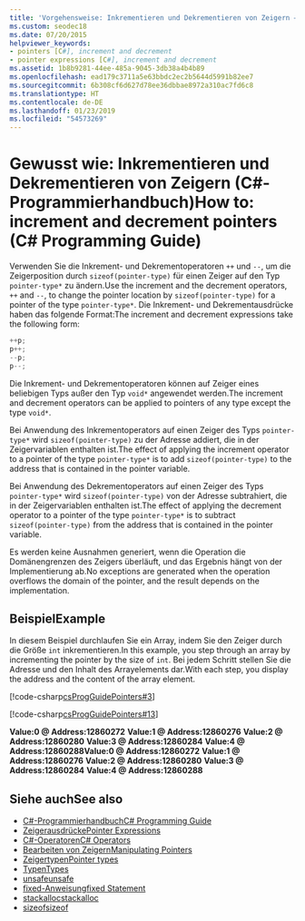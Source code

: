 ```yaml
---
title: 'Vorgehensweise: Inkrementieren und Dekrementieren von Zeigern – C#-Programmierhandbuch'
ms.custom: seodec18
ms.date: 07/20/2015
helpviewer_keywords:
- pointers [C#], increment and decrement
- pointer expressions [C#], increment and decrement
ms.assetid: 1b8b9281-44ee-485a-9045-3db38a4b4b89
ms.openlocfilehash: ead179c3711a5e63bbdc2ec2b5644d5991b82ee7
ms.sourcegitcommit: 6b308cf6d627d78ee36dbbae8972a310ac7fd6c8
ms.translationtype: HT
ms.contentlocale: de-DE
ms.lasthandoff: 01/23/2019
ms.locfileid: "54573269"
---
```

# <a name="how-to-increment-and-decrement-pointers-c-programming-guide"></a><span data-ttu-id="2e272-102">Gewusst wie: Inkrementieren und Dekrementieren von Zeigern (C#-Programmierhandbuch)</span><span class="sxs-lookup"><span data-stu-id="2e272-102">How to: increment and decrement pointers (C# Programming Guide)</span></span>

<span data-ttu-id="2e272-103">Verwenden Sie die Inkrement- und Dekrementoperatoren `++` und `--`, um die Zeigerposition durch `sizeof(pointer-type)` für einen Zeiger auf den Typ `pointer-type*` zu ändern.</span><span class="sxs-lookup"><span data-stu-id="2e272-103">Use the increment and the decrement operators, `++` and `--`, to change the pointer location by `sizeof(pointer-type)` for a pointer of the type `pointer-type*`.</span></span> <span data-ttu-id="2e272-104">Die Inkrement- und Dekrementausdrücke haben das folgende Format:</span><span class="sxs-lookup"><span data-stu-id="2e272-104">The increment and decrement expressions take the following form:</span></span>  
  
```csharp
++p;  
p++;  
--p;  
p--;  
```  
  
 <span data-ttu-id="2e272-105">Die Inkrement- und Dekrementoperatoren können auf Zeiger eines beliebigen Typs außer den Typ `void*` angewendet werden.</span><span class="sxs-lookup"><span data-stu-id="2e272-105">The increment and decrement operators can be applied to pointers of any type except the type `void*`.</span></span>  
  
 <span data-ttu-id="2e272-106">Bei Anwendung des Inkrementoperators auf einen Zeiger des Typs `pointer-type*` wird `sizeof(pointer-type)` zu der Adresse addiert, die in der Zeigervariablen enthalten ist.</span><span class="sxs-lookup"><span data-stu-id="2e272-106">The effect of applying the increment operator to a pointer of the type `pointer-type*` is to add `sizeof(pointer-type)` to the address that is contained in the pointer variable.</span></span>  
  
 <span data-ttu-id="2e272-107">Bei Anwendung des Dekrementoperators auf einen Zeiger des Typs `pointer-type*` wird `sizeof(pointer-type)` von der Adresse subtrahiert, die in der Zeigervariablen enthalten ist.</span><span class="sxs-lookup"><span data-stu-id="2e272-107">The effect of applying the decrement operator to a pointer of the type `pointer-type*` is to subtract `sizeof(pointer-type)` from the address that is contained in the pointer variable.</span></span>  
  
 <span data-ttu-id="2e272-108">Es werden keine Ausnahmen generiert, wenn die Operation die Domänengrenzen des Zeigers überläuft, und das Ergebnis hängt von der Implementierung ab.</span><span class="sxs-lookup"><span data-stu-id="2e272-108">No exceptions are generated when the operation overflows the domain of the pointer, and the result depends on the implementation.</span></span>  
  
## <a name="example"></a><span data-ttu-id="2e272-109">Beispiel</span><span class="sxs-lookup"><span data-stu-id="2e272-109">Example</span></span>  
 <span data-ttu-id="2e272-110">In diesem Beispiel durchlaufen Sie ein Array, indem Sie den Zeiger durch die Größe `int` inkrementieren.</span><span class="sxs-lookup"><span data-stu-id="2e272-110">In this example, you step through an array by incrementing the pointer by the size of `int`.</span></span> <span data-ttu-id="2e272-111">Bei jedem Schritt stellen Sie die Adresse und den Inhalt des Arrayelements dar.</span><span class="sxs-lookup"><span data-stu-id="2e272-111">With each step, you display the address and the content of the array element.</span></span>  
  
 [!code-csharp[csProgGuidePointers#3](../../../csharp/programming-guide/unsafe-code-pointers/codesnippet/CSharp/how-to-increment-and-decrement-pointers_1.cs)]  
  
 [!code-csharp[csProgGuidePointers#13](../../../csharp/programming-guide/unsafe-code-pointers/codesnippet/CSharp/how-to-increment-and-decrement-pointers_2.cs)]  
  
<span data-ttu-id="2e272-112">**Value:0 @ Address:12860272**
**Value:1 @ Address:12860276**
**Value:2 @ Address:12860280**
**Value:3 @ Address:12860284**
**Value:4 @ Address:12860288**</span><span class="sxs-lookup"><span data-stu-id="2e272-112">**Value:0 @ Address:12860272**
**Value:1 @ Address:12860276**
**Value:2 @ Address:12860280**
**Value:3 @ Address:12860284**
**Value:4 @ Address:12860288**</span></span>

## <a name="see-also"></a><span data-ttu-id="2e272-113">Siehe auch</span><span class="sxs-lookup"><span data-stu-id="2e272-113">See also</span></span>

- [<span data-ttu-id="2e272-114">C#-Programmierhandbuch</span><span class="sxs-lookup"><span data-stu-id="2e272-114">C# Programming Guide</span></span>](../../../csharp/programming-guide/index.md)
- [<span data-ttu-id="2e272-115">Zeigerausdrücke</span><span class="sxs-lookup"><span data-stu-id="2e272-115">Pointer Expressions</span></span>](../../../csharp/programming-guide/unsafe-code-pointers/pointer-expressions.md)
- [<span data-ttu-id="2e272-116">C#-Operatoren</span><span class="sxs-lookup"><span data-stu-id="2e272-116">C# Operators</span></span>](../../../csharp/language-reference/operators/index.md)
- [<span data-ttu-id="2e272-117">Bearbeiten von Zeigern</span><span class="sxs-lookup"><span data-stu-id="2e272-117">Manipulating Pointers</span></span>](../../../csharp/programming-guide/unsafe-code-pointers/manipulating-pointers.md)
- [<span data-ttu-id="2e272-118">Zeigertypen</span><span class="sxs-lookup"><span data-stu-id="2e272-118">Pointer types</span></span>](../../../csharp/programming-guide/unsafe-code-pointers/pointer-types.md)
- [<span data-ttu-id="2e272-119">Typen</span><span class="sxs-lookup"><span data-stu-id="2e272-119">Types</span></span>](../../../csharp/language-reference/keywords/types.md)
- [<span data-ttu-id="2e272-120">unsafe</span><span class="sxs-lookup"><span data-stu-id="2e272-120">unsafe</span></span>](../../../csharp/language-reference/keywords/unsafe.md)
- [<span data-ttu-id="2e272-121">fixed-Anweisung</span><span class="sxs-lookup"><span data-stu-id="2e272-121">fixed Statement</span></span>](../../../csharp/language-reference/keywords/fixed-statement.md)
- [<span data-ttu-id="2e272-122">stackalloc</span><span class="sxs-lookup"><span data-stu-id="2e272-122">stackalloc</span></span>](../../../csharp/language-reference/keywords/stackalloc.md)
- [<span data-ttu-id="2e272-123">sizeof</span><span class="sxs-lookup"><span data-stu-id="2e272-123">sizeof</span></span>](../../../csharp/language-reference/keywords/sizeof.md)
